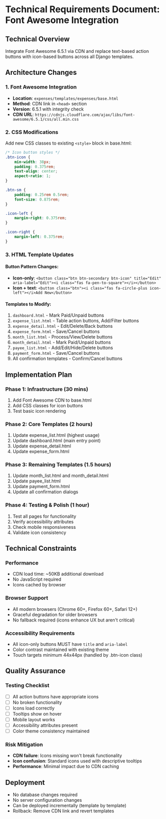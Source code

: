 # Technical Requirements Document: Font Awesome Integration

## Technical Overview

Integrate Font Awesome 6.5.1 via CDN and replace text-based action buttons with icon-based buttons
across all Django templates.

## Architecture Changes

### 1. Font Awesome Integration

- **Location**: `expenses/templates/expenses/base.html`
- **Method**: CDN link in `<head>` section
- **Version**: 6.5.1 with integrity check
- **CDN URL**: `https://cdnjs.cloudflare.com/ajax/libs/font-awesome/6.5.1/css/all.min.css`

### 2. CSS Modifications

Add new CSS classes to existing `<style>` block in base.html:

```css
/* Icon button styles */
.btn-icon {
    min-width: 38px;
    padding: 0.375rem;
    text-align: center;
    aspect-ratio: 1;
}

.btn-sm {
    padding: 0.25rem 0.5rem;
    font-size: 0.875rem;
}

.icon-left {
    margin-right: 0.375rem;
}

.icon-right {
    margin-left: 0.375rem;
}
```

### 3. HTML Template Updates

#### Button Pattern Changes:

- **Icon-only**:
  `<button class="btn btn-secondary btn-icon" title="Edit" aria-label="Edit"><i class="fas fa-pen-to-square"></i></button>`
- **Icon + text**:
  `<button class="btn"><i class="fas fa-circle-plus icon-left"></i>Add New</button>`

#### Templates to Modify:

1. `dashboard.html` - Mark Paid/Unpaid buttons
2. `expense_list.html` - Table action buttons, Add/Filter buttons
3. `expense_detail.html` - Edit/Delete/Back buttons
4. `expense_form.html` - Save/Cancel buttons
5. `month_list.html` - Process/View/Delete buttons
6. `month_detail.html` - Mark Paid/Unpaid buttons
7. `payee_list.html` - Add/Edit/Hide/Delete buttons
8. `payment_form.html` - Save/Cancel buttons
9. All confirmation templates - Confirm/Cancel buttons

## Implementation Plan

### Phase 1: Infrastructure (30 mins)

1. Add Font Awesome CDN to base.html
2. Add CSS classes for icon buttons
3. Test basic icon rendering

### Phase 2: Core Templates (2 hours)

1. Update expense_list.html (highest usage)
2. Update dashboard.html (main entry point)
3. Update expense_detail.html
4. Update expense_form.html

### Phase 3: Remaining Templates (1.5 hours)

1. Update month_list.html and month_detail.html
2. Update payee_list.html
3. Update payment_form.html
4. Update all confirmation dialogs

### Phase 4: Testing & Polish (1 hour)

1. Test all pages for functionality
2. Verify accessibility attributes
3. Check mobile responsiveness
4. Validate icon consistency

## Technical Constraints

### Performance

- CDN load time: ~50KB additional download
- No JavaScript required
- Icons cached by browser

### Browser Support

- All modern browsers (Chrome 60+, Firefox 60+, Safari 12+)
- Graceful degradation for older browsers
- No fallback required (icons enhance UX but aren't critical)

### Accessibility Requirements

- All icon-only buttons MUST have `title` and `aria-label`
- Color contrast maintained with existing theme
- Touch targets minimum 44x44px (handled by .btn-icon class)

## Quality Assurance

### Testing Checklist

- [ ] All action buttons have appropriate icons
- [ ] No broken functionality
- [ ] Icons load correctly
- [ ] Tooltips show on hover
- [ ] Mobile layout works
- [ ] Accessibility attributes present
- [ ] Color theme consistency maintained

### Risk Mitigation

- **CDN failure**: Icons missing won't break functionality
- **Icon confusion**: Standard icons used with descriptive tooltips
- **Performance**: Minimal impact due to CDN caching

## Deployment

- No database changes required
- No server configuration changes
- Can be deployed incrementally (template by template)
- Rollback: Remove CDN link and revert templates
